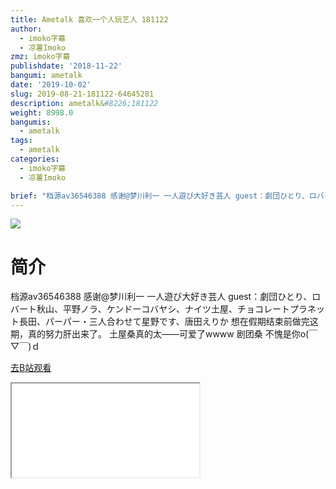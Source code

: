 ```yaml
---
title: Ametalk 喜欢一个人玩艺人 181122
author:
  - imoko字幕
  - 凉薯Imoko
zmz: imoko字幕
publishdate: '2018-11-22'
bangumi: ametalk
date: '2019-10-02'
slug: 2019-08-21-181122-64645281
description: ametalk&#8226;181122
weight: 8998.0
bangumis:
  - ametalk
tags:
  - ametalk
categories:
  - imoko字幕
  - 凉薯Imoko

brief: "档源av36546388 感谢@梦川利一 一人遊び大好き芸人 guest：劇団ひとり、ロバート秋山、平野ノラ、ケンドーコバヤシ、ナイツ土屋、チョコレートプラネット長田、パーパー・三人合わせて星野です、唐田えりか 想在假期结束前做完这期，真的努力肝出来了。 土屋桑真的太——可爱了wwww 剧团桑 不愧是你o(￣▽￣)ｄ"
---
```

![](https://raw.githubusercontent.com/tcgriffith/owaraisite/master/static/tmpimg/4df77b21eaeb138531a78feddc3ac8394ec7a9c6.jpg.480.jpg)
# 简介  
档源av36546388 感谢@梦川利一
一人遊び大好き芸人
guest：劇団ひとり、ロバート秋山、平野ノラ、ケンドーコバヤシ、ナイツ土屋、チョコレートプラネット長田、パーパー・三人合わせて星野です、唐田えりか
想在假期结束前做完这期，真的努力肝出来了。
土屋桑真的太——可爱了wwww  剧团桑 不愧是你o(￣▽￣)ｄ  

[去B站观看](https://www.bilibili.com/video/av64645281/)
<div class ="resp-container"><iframe class="testiframe" src="//player.bilibili.com/player.html?aid=64645281"", scrolling="no", allowfullscreen="true" > </iframe></div> 

